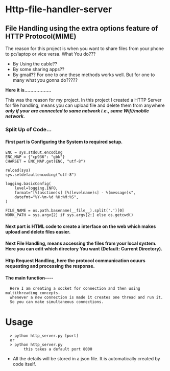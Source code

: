# Http-file-handler-server

## File Handling using the extra options feature of HTTP Protocol(MIME)

The reason for this project is when you want to share files from your phone to pc/laptop or vice versa. What You do???
  - By Using the cable??
  - By some sharing apps??
  - By gmail??
 For one to one these methods works well. But for one to many what you gonna do?????
 
 **Here it is..................**
 
  This was the reason for my project. In this project I created a HTTP Server for file handling, means you can upload file and delete them from anywhere ***only if your are connected to same network i.e., same Wifi/mobile network.***


### Split Up of Code...

#### First part is Configuring the System to required setup.

```
ENC = sys.stdout.encoding
ENC_MAP = {"cp936": "gbk"}
CHARSET = ENC_MAP.get(ENC, "utf-8")

reload(sys)
sys.setdefaultencoding("utf-8")

logging.basicConfig(
    level=logging.INFO,
    format="[%(asctime)s] [%(levelname)s] - %(message)s",
    datefmt="%Y-%m-%d %H:%M:%S",
)

FILE_NAME = os.path.basename(__file__).split('.')[0]
WORK_PATH = sys.argv[2] if sys.argv[2:] else os.getcwd()
```

#### Next part is HTML code to create a interface on the web which makes upload and delete files easier.

#### Next File Handling, means accessing the files from your local system. Here you can edit which directory You want (Default: Current Directory).

#### Http Request Handling, here the protocol communication ocuurs requesting and processing the response.

#### The main function----
    
      Here I am creating a socket for connection and then using multithreading concepts.
      whenever a new connection is made it creates one thread and run it. 
      So you can make simultaneous connections.

# Usage
```
  > python http_server.py [port]
  or
  > python http_server.py 
        this takes a default port 8000
```
- All the details will be stored in a json file. It is automatically created by code itself.
